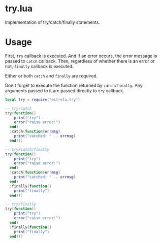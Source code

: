 # try.lua

Implementation of try/catch/finally statements.

# Usage

First, `try` callback is executed.
And if an error occurs, the error message is passed to `catch` callback.
Then, regardless of whether there is an error or not, `finally` callback is executed.

Either or both `catch` and `finally` are required.

Don't forget to execute the function returned by `catch/finally`.
Any arguments passed to it are passed directly to `try` callback.

```lua
local try = require("estrela.try")

-- try/catch
try(function()
    print("try")
    error("raise error!")
  end)
  :catch(function(errmsg)
    print("catched: " .. errmsg)
  end)()

-- try/catch/finally
try(function()
    print("try")
    error("raise error!")
  end)
  :catch(function(errmsg)
    print("catched: " .. errmsg)
  end)
  :finally(function()
    print("finally")
  end)()

-- try/finally
try(function()
    print("try")
    error("raise error!")
  end)
  :finally(function()
    print("finally")
  end)()
```
